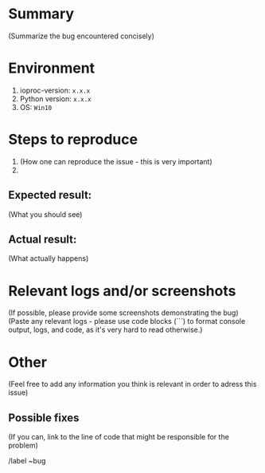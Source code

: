 # Summary

(Summarize the bug encountered concisely)

# Environment
1. ioproc-version: `x.x.x`
2. Python version: `x.x.x`
3. OS: `Win10`

# Steps to reproduce
1. (How one can reproduce the issue - this is very important)
2. 

## Expected result:
(What you should see)

## Actual result: 
(What actually happens)

# Relevant logs and/or screenshots 
(If possible, please provide some screenshots demonstrating the bug)
(Paste any relevant logs - please use code blocks (```) to format console output, logs, and code, as it's very hard to read otherwise.)

# Other
(Feel free to add any information you think is relevant in order to adress this issue)

## Possible fixes

(If you can, link to the line of code that might be responsible for the problem)

/label ~bug
